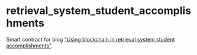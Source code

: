 # retrieval_system_student_accomplishments
Smart contract for blog ["Using blockchain in retrieval system student accomplishments"](https://thucltt.com/2022-06-09-using-blockchain-in-retrieval-system-student-accomplishments/).

